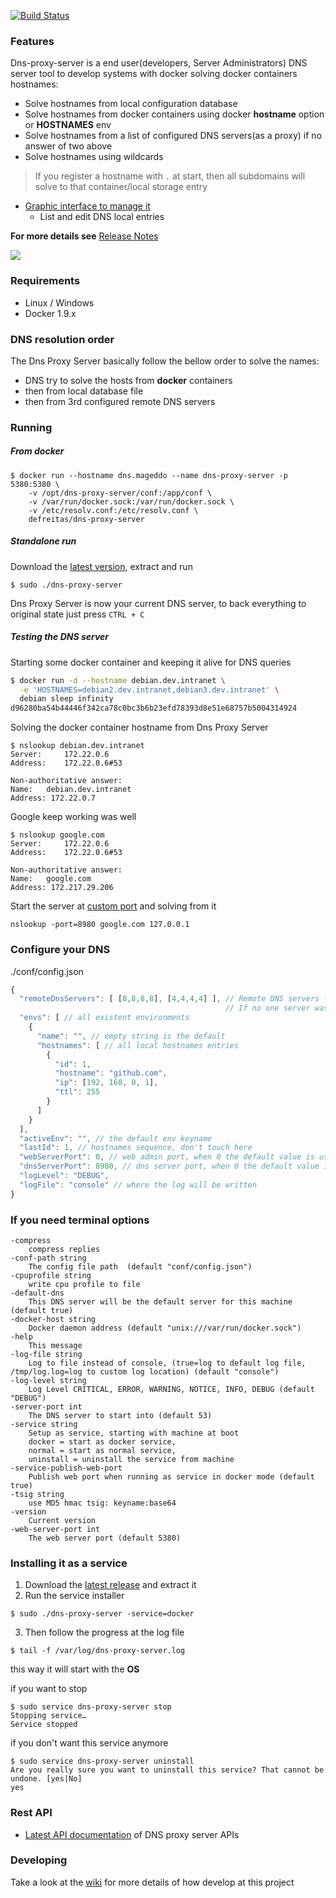<p>
	<a href="https://travis-ci.org/mageddo/dns-proxy-server"><img src="https://travis-ci.org/mageddo/dns-proxy-server.svg?branch=master" alt="Build Status"></img></a>
</p>

### Features
Dns-proxy-server is a end user(developers, Server Administrators) DNS server tool to develop systems with docker solving docker containers hostnames:

* Solve hostnames from local configuration database
* Solve hostnames from docker containers using docker **hostname** option or **HOSTNAMES** env
* Solve hostnames from a list of configured DNS servers(as a proxy) if no answer of two above
* Solve hostnames using wildcards
> If you register a hostname with `.` at start, then all subdomains will solve to that container/local storage entry

* [Graphic interface to manage it](http:/127.0.0.1:5380/static/)
	* List and edit DNS local entries

**For more details see** [Release Notes](RELEASE-NOTES.md)

![](https://i.imgur.com/RsMJQR5.png)

### Requirements
* Linux / Windows
* Docker 1.9.x

### DNS resolution order
The Dns Proxy Server basically follow the bellow order to solve the names:

* DNS try to solve the hosts from **docker** containers
* then from local database file
* then from 3rd configured remote DNS servers

### Running

##### From docker

```
$ docker run --hostname dns.mageddo --name dns-proxy-server -p 5380:5380 \
	-v /opt/dns-proxy-server/conf:/app/conf \
	-v /var/run/docker.sock:/var/run/docker.sock \
	-v /etc/resolv.conf:/etc/resolv.conf \
	defreitas/dns-proxy-server
```

##### Standalone run

Download the [latest version](https://github.com/mageddo/dns-proxy-server/releases), extract and run

	$ sudo ./dns-proxy-server

Dns Proxy Server is now your current DNS server, to back everything to original state just press `CTRL + C`

##### Testing the DNS server

Starting some docker container and keeping it alive for DNS queries

```bash
$ docker run -d --hostname debian.dev.intranet \
  -e 'HOSTNAMES=debian2.dev.intranet,debian3.dev.intranet' \
  debian sleep infinity
d96280ba54b44446f342ca78c0bc3b6b23efd78393d8e51e68757b5004314924
```

Solving the docker container hostname from Dns Proxy Server

```
$ nslookup debian.dev.intranet
Server:		172.22.0.6
Address:	172.22.0.6#53

Non-authoritative answer:
Name:	debian.dev.intranet
Address: 172.22.0.7
```

Google keep working was well

```
$ nslookup google.com
Server:		172.22.0.6
Address:	172.22.0.6#53

Non-authoritative answer:
Name:	google.com
Address: 172.217.29.206
```

Start the server at [custom port](#configure-your-dns) and solving from it

	nslookup -port=8980 google.com 127.0.0.1

### Configure your DNS

./conf/config.json

```javascript
{
  "remoteDnsServers": [ [8,8,8,8], [4,4,4,4] ], // Remote DNS servers to be asked when can not solve from docker or local storage 
                                                // If no one server was specified then the 8.8.8.8 will be used
  "envs": [ // all existent environments 
    {
      "name": "", // empty string is the default
      "hostnames": [ // all local hostnames entries
        {
          "id": 1,
          "hostname": "github.com",
          "ip": [192, 168, 0, 1],
          "ttl": 255
        }
      ]
    }
  ],
  "activeEnv": "", // the default env keyname 
  "lastId": 1, // hostnames sequence, don't touch here
  "webServerPort": 0, // web admin port, when 0 the default value is used, see --help option
  "dnsServerPort": 8980, // dns server port, when 0 the default value is used
  "logLevel": "DEBUG",
  "logFile": "console" // where the log will be written
}
```

### If you need terminal options 

```
-compress
  	compress replies
-conf-path string
  	The config file path  (default "conf/config.json")
-cpuprofile string
  	write cpu profile to file
-default-dns
  	This DNS server will be the default server for this machine (default true)
-docker-host string
  	Docker daemon address (default "unix:///var/run/docker.sock")
-help
  	This message
-log-file string
  	Log to file instead of console, (true=log to default log file, /tmp/log.log=log to custom log location) (default "console")
-log-level string
  	Log Level CRITICAL, ERROR, WARNING, NOTICE, INFO, DEBUG (default "DEBUG")
-server-port int
  	The DNS server to start into (default 53)
-service string
  	Setup as service, starting with machine at boot
	docker = start as docker service,
	normal = start as normal service,
	uninstall = uninstall the service from machine 
-service-publish-web-port
  	Publish web port when running as service in docker mode (default true)
-tsig string
  	use MD5 hmac tsig: keyname:base64
-version
  	Current version
-web-server-port int
  	The web server port (default 5380)

```

### Installing it as a service

1. Download the [latest release](https://github.com/mageddo/dns-proxy-server/releases) and extract it
2. Run the service installer
```
$ sudo ./dns-proxy-server -service=docker
```
3. Then follow the progress at the log file
```
$ tail -f /var/log/dns-proxy-server.log 
```

this way it will start with the **OS**

if you want to stop 

	$ sudo service dns-proxy-server stop
	Stopping service…
	Service stopped

if you don't want this service anymore

	$ sudo service dns-proxy-server uninstall
	Are you really sure you want to uninstall this service? That cannot be undone. [yes|No] 
	yes


### Rest API

* [Latest API documentation](https://github.com/mageddo/dns-proxy-server/tree/master/docs/api) of DNS proxy server APIs

### Developing 
Take a look at the [wiki](docs) for more details of how develop at this project
